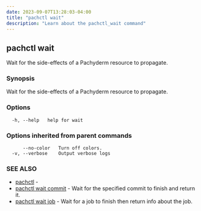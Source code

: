 ```yaml
---
date: 2023-09-07T13:28:03-04:00
title: "pachctl wait"
description: "Learn about the pachctl_wait command"
---
```


## pachctl wait

Wait for the side-effects of a Pachyderm resource to propagate.

### Synopsis

Wait for the side-effects of a Pachyderm resource to propagate.

### Options

```
  -h, --help   help for wait
```

### Options inherited from parent commands

```
      --no-color   Turn off colors.
  -v, --verbose    Output verbose logs
```

### SEE ALSO

* [pachctl](../pachctl)	 - 
* [pachctl wait commit](../pachctl_wait_commit)	 - Wait for the specified commit to finish and return it.
* [pachctl wait job](../pachctl_wait_job)	 - Wait for a job to finish then return info about the job.

